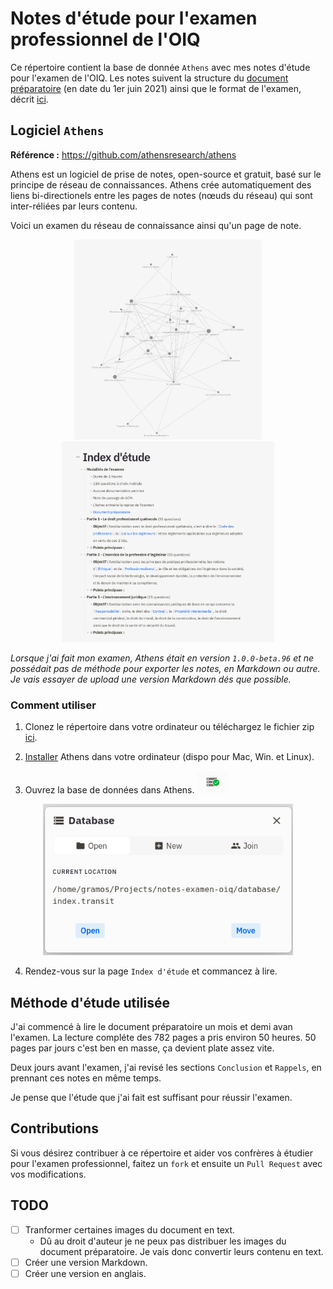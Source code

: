 # Notes d'étude pour l'examen professionnel de l'OIQ

Ce répertoire contient la base de donnée `Athens` avec mes notes d'étude pour l'examen de l'OIQ.
Les notes suivent la structure du [document préparatoire](http://ing.oiq.qc.ca/files/matiere_integrale_preparation_examen.pdf) (en date du 1er juin 2021)
ainsi que le format de l'examen, décrit [ici](http://oiq.qc.ca/fr/jeSuis/membre/sommaires/Pages/examen-professionnel.aspx).

## Logiciel `Athens`

**Référence :**  https://github.com/athensresearch/athens

Athens est un logiciel de prise de notes, open-source et gratuit, basé sur le principe de réseau de connaissances. Athens crée automatiquement des liens bi-directionels entre les pages de notes (nœuds du réseau) qui sont inter-réliées par leurs contenu.

Voici un examen du réseau de connaissance ainsi qu'un page de note.
<p align="center">
<img src=./imgs/knowledge_graph.png alt="drawing" width="300"/>
<img src=./imgs/index_page.png alt="drawing" width="340"/>
</p>


*Lorsque j'ai fait mon examen, Athens était en version `1.0.0-beta.96` et ne possédait pas de méthode pour exporter les notes, en Markdown ou autre. Je vais essayer de upload une version Markdown dés que possible.*

### Comment utiliser

1. Clonez le répertoire dans votre ordinateur ou téléchargez le fichier zip [ici](https://github.com/gramos93/notes-examen-oiq/releases).

2. [Installer](https://github.com/athensresearch/athens/releases) Athens dans votre ordinateur (dispo pour Mac, Win. et Linux).

3. Ouvrez la base de données dans Athens. ![](./imgs/open_database_button.png)

<p align="center">
<img src=./imgs/database_dialog.png alt="drawing" width="400"/>
</p>

4. Rendez-vous sur la page `Index d'étude` et commancez à lire.

## Méthode d'étude utilisée

J'ai commencé à lire le document préparatoire un mois et demi avan l'examen. La lecture compléte des 782 pages a pris environ 50 heures. 50 pages par jours c'est ben en masse, ça devient plate assez vite. 

Deux jours avant l'examen, j'ai revisé les sections `Conclusion` et `Rappels`, en prennant ces notes en même temps.

Je pense que l'étude que j'ai fait est suffisant pour réussir l'examen.


## Contributions

Si vous désirez contribuer à ce répertoire et aider vos confrères à étudier pour l'examen professionnel, faitez un `fork` et ensuite un `Pull Request` avec vos modifications.
## TODO

- [ ] Tranformer certaines images du document en text.
  - Dû au droit d'auteur je ne peux pas distribuer les images du document préparatoire.
  Je vais donc convertir leurs contenu en text.
- [ ] Créer une version Markdown.
- [ ] Créer une version en anglais.
